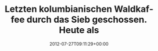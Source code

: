 ---
retweeted: false
source: <a href="http://twitter.com" rel="nofollow">Twitter Web Client</a>
entities:
  hashtags: []
  symbols: []
  user_mentions: []
  urls: []
display_text_range:
- '0'
- '104'
favorite_count: '1'
id_str: '228779630381920256'
truncated: false
retweet_count: '0'
id: '228779630381920256'
created_at: Fri Jul 27 09:11:29 +0000 2012
favorited: false
full_text: Letzten kolumbianischen Waldkaffee durch das Sieb geschossen. Heute also
  kleiner Roundtrip zur Rösterei.
lang: de
tags:
- pesos/twitter
date: '2012-07-27T09:11:29+00:00'
src: https://twitter.com/bascht/status/228779630381920256
original_url: https://twitter.com/bascht/status/228779630381920256
type: twitter_tweet
text: Letzten kolumbianischen Waldkaffee durch das Sieb geschossen. Heute also kleiner
  Roundtrip zur Rösterei.
title: Letzten kolumbianischen Waldkaffee durch das Sieb geschossen. Heute als

---